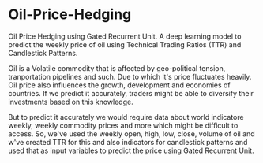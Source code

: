 # Oil-Price-Hedging
Oil Price Hedging using Gated Recurrent Unit. A deep learning model to predict the weekly price of oil using Technical Trading Ratios (TTR) and Candlestick Patterns. 

Oil is a Volatile commodity that is affected by geo-political tension, tranportation pipelines and such. Due to which it's price fluctuates heavily. Oil price also influences the growth, development and economies of countries. If we predict it accurately, traders might be able to diversify their investments based on this knowledge.

But to predict it accurately we would require data about world indicatore weekly, weekly commodity prices and more which might be difficult to access. So, we've used the weekly open, high, low, close, volume of oil and w've created TTR for this and also indicators for candlestick patterns and used that as input variables to predict the price using Gated Recurrent Unit.

